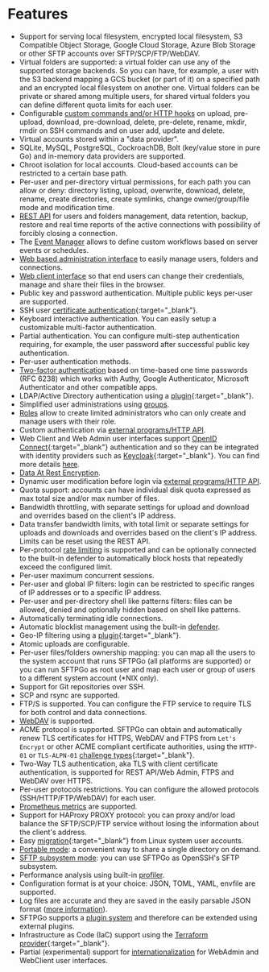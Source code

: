 # Features

- Support for serving local filesystem, encrypted local filesystem, S3 Compatible Object Storage, Google Cloud Storage, Azure Blob Storage or other SFTP accounts over SFTP/SCP/FTP/WebDAV.
- Virtual folders are supported: a virtual folder can use any of the supported storage backends. So you can have, for example, a user with the S3 backend mapping a GCS bucket (or part of it) on a specified path and an encrypted local filesystem on another one. Virtual folders can be private or shared among multiple users, for shared virtual folders you can define different quota limits for each user.
- Configurable [custom commands and/or HTTP hooks](custom-actions.md) on upload, pre-upload, download, pre-download, delete, pre-delete, rename, mkdir, rmdir on SSH commands and on user add, update and delete.
- Virtual accounts stored within a "data provider".
- SQLite, MySQL, PostgreSQL, CockroachDB, Bolt (key/value store in pure Go) and in-memory data providers are supported.
- Chroot isolation for local accounts. Cloud-based accounts can be restricted to a certain base path.
- Per-user and per-directory virtual permissions, for each path you can allow or deny: directory listing, upload, overwrite, download, delete, rename, create directories, create symlinks, change owner/group/file mode and modification time.
- [REST API](rest-api.md) for users and folders management, data retention, backup, restore and real time reports of the active connections with possibility of forcibly closing a connection.
- The [Event Manager](eventmanager.md) allows to define custom workflows based on server events or schedules.
- [Web based administration interface](web-interfaces.md#webadmin) to easily manage users, folders and connections.
- [Web client interface](web-interfaces.md#webclient) so that end users can change their credentials, manage and share their files in the browser.
- Public key and password authentication. Multiple public keys per-user are supported.
- SSH user [certificate authentication](https://cvsweb.openbsd.org/src/usr.bin/ssh/PROTOCOL.certkeys?rev=1.8){:target="_blank"}.
- Keyboard interactive authentication. You can easily setup a customizable multi-factor authentication.
- Partial authentication. You can configure multi-step authentication requiring, for example, the user password after successful public key authentication.
- Per-user authentication methods.
- [Two-factor authentication](tutorials/two-factor-authentication.md) based on time-based one time passwords (RFC 6238) which works with Authy, Google Authenticator, Microsoft Authenticator and other compatible apps.
- LDAP/Active Directory authentication using a [plugin](https://github.com/sftpgo/sftpgo-plugin-auth){:target="_blank"}.
- Simplified user administrations using [groups](groups.md).
- [Roles](roles.md) allow to create limited administrators who can only create and manage users with their role.
- Custom authentication via [external programs/HTTP API](external-auth.md).
- Web Client and Web Admin user interfaces support [OpenID Connect](https://openid.net/connect/){:target="_blank"} authentication and so they can be integrated with identity providers such as [Keycloak](https://www.keycloak.org/){:target="_blank"}. You can find more details [here](oidc.md).
- [Data At Rest Encryption](dare.md).
- Dynamic user modification before login via [external programs/HTTP API](dynamic-user-mod.md).
- Quota support: accounts can have individual disk quota expressed as max total size and/or max number of files.
- Bandwidth throttling, with separate settings for upload and download and overrides based on the client's IP address.
- Data transfer bandwidth limits, with total limit or separate settings for uploads and downloads and overrides based on the client's IP address. Limits can be reset using the REST API.
- Per-protocol [rate limiting](rate-limiting.md) is supported and can be optionally connected to the built-in defender to automatically block hosts that repeatedly exceed the configured limit.
- Per-user maximum concurrent sessions.
- Per-user and global IP filters: login can be restricted to specific ranges of IP addresses or to a specific IP address.
- Per-user and per-directory shell like patterns filters: files can be allowed, denied and optionally hidden based on shell like patterns.
- Automatically terminating idle connections.
- Automatic blocklist management using the built-in [defender](defender.md).
- Geo-IP filtering using a [plugin](https://github.com/sftpgo/sftpgo-plugin-geoipfilter){:target="_blank"}.
- Atomic uploads are configurable.
- Per-user files/folders ownership mapping: you can map all the users to the system account that runs SFTPGo (all platforms are supported) or you can run SFTPGo as root user and map each user or group of users to a different system account (\*NIX only).
- Support for Git repositories over SSH.
- SCP and rsync are supported.
- FTP/S is supported. You can configure the FTP service to require TLS for both control and data connections.
- [WebDAV](webdav.md) is supported.
- ACME protocol is supported. SFTPGo can obtain and automatically renew TLS certificates for HTTPS, WebDAV and FTPS from `Let's Encrypt` or other ACME compliant certificate authorities, using the `HTTP-01` or `TLS-ALPN-01` [challenge types](https://letsencrypt.org/docs/challenge-types/){:target="_blank"}.
- Two-Way TLS authentication, aka TLS with client certificate authentication, is supported for REST API/Web Admin, FTPS and WebDAV over HTTPS.
- Per-user protocols restrictions. You can configure the allowed protocols (SSH/HTTP/FTP/WebDAV) for each user.
- [Prometheus metrics](metrics.md) are supported.
- Support for HAProxy PROXY protocol: you can proxy and/or load balance the SFTP/SCP/FTP service without losing the information about the client's address.
- Easy [migration](https://github.com/drakkan/sftpgo/tree/main/examples/convertusers){:target="_blank"} from Linux system user accounts.
- [Portable mode](cli.md#portable-mode): a convenient way to share a single directory on demand.
- [SFTP subsystem mode](cli.md#sftp-subsystem-mode): you can use SFTPGo as OpenSSH's SFTP subsystem.
- Performance analysis using built-in [profiler](profiling.md).
- Configuration format is at your choice: JSON, TOML, YAML, envfile are supported.
- Log files are accurate and they are saved in the easily parsable JSON format ([more information](logs.md)).
- SFTPGo supports a [plugin system](plugins.md) and therefore can be extended using external plugins.
- Infrastructure as Code (IaC) support using the [Terraform provider](https://registry.terraform.io/providers/drakkan/sftpgo/latest){:target="_blank"}.
- Partial (experimental) support for [internationalization](web-interfaces.md#internationalization) for WebAdmin and WebClient user interfaces.
